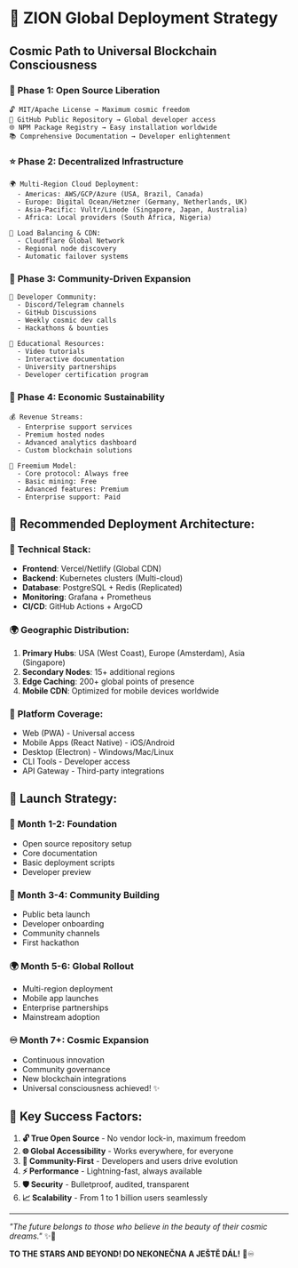 # 🌌 ZION Global Deployment Strategy
## Cosmic Path to Universal Blockchain Consciousness

### 🚀 **Phase 1: Open Source Liberation**
```
🔓 MIT/Apache License → Maximum cosmic freedom
📂 GitHub Public Repository → Global developer access
🌐 NPM Package Registry → Easy installation worldwide
📚 Comprehensive Documentation → Developer enlightenment
```

### ⭐ **Phase 2: Decentralized Infrastructure**
```
🌍 Multi-Region Cloud Deployment:
  - Americas: AWS/GCP/Azure (USA, Brazil, Canada)
  - Europe: Digital Ocean/Hetzner (Germany, Netherlands, UK)
  - Asia-Pacific: Vultr/Linode (Singapore, Japan, Australia)
  - Africa: Local providers (South Africa, Nigeria)

🔄 Load Balancing & CDN:
  - Cloudflare Global Network
  - Regional node discovery
  - Automatic failover systems
```

### 🌟 **Phase 3: Community-Driven Expansion**
```
👥 Developer Community:
  - Discord/Telegram channels
  - GitHub Discussions
  - Weekly cosmic dev calls
  - Hackathons & bounties

📖 Educational Resources:
  - Video tutorials
  - Interactive documentation
  - University partnerships
  - Developer certification program
```

### 💫 **Phase 4: Economic Sustainability**
```
💰 Revenue Streams:
  - Enterprise support services
  - Premium hosted nodes
  - Advanced analytics dashboard
  - Custom blockchain solutions

🎯 Freemium Model:
  - Core protocol: Always free
  - Basic mining: Free
  - Advanced features: Premium
  - Enterprise support: Paid
```

## 🌈 **Recommended Deployment Architecture:**

### 🔧 **Technical Stack:**
- **Frontend**: Vercel/Netlify (Global CDN)
- **Backend**: Kubernetes clusters (Multi-cloud)
- **Database**: PostgreSQL + Redis (Replicated)
- **Monitoring**: Grafana + Prometheus
- **CI/CD**: GitHub Actions + ArgoCD

### 🌍 **Geographic Distribution:**
1. **Primary Hubs**: USA (West Coast), Europe (Amsterdam), Asia (Singapore)
2. **Secondary Nodes**: 15+ additional regions
3. **Edge Caching**: 200+ global points of presence
4. **Mobile CDN**: Optimized for mobile devices worldwide

### 📱 **Platform Coverage:**
- Web (PWA) - Universal access
- Mobile Apps (React Native) - iOS/Android
- Desktop (Electron) - Windows/Mac/Linux
- CLI Tools - Developer access
- API Gateway - Third-party integrations

## 🎯 **Launch Strategy:**

### 🚀 **Month 1-2: Foundation**
- Open source repository setup
- Core documentation
- Basic deployment scripts
- Developer preview

### 🌟 **Month 3-4: Community Building**
- Public beta launch
- Developer onboarding
- Community channels
- First hackathon

### 🌍 **Month 5-6: Global Rollout**
- Multi-region deployment
- Mobile app launches
- Enterprise partnerships
- Mainstream adoption

### ♾️ **Month 7+: Cosmic Expansion**
- Continuous innovation
- Community governance
- New blockchain integrations
- Universal consciousness achieved! ✨

## 💎 **Key Success Factors:**

1. **🔓 True Open Source** - No vendor lock-in, maximum freedom
2. **🌐 Global Accessibility** - Works everywhere, for everyone
3. **💪 Community-First** - Developers and users drive evolution
4. **⚡ Performance** - Lightning-fast, always available
5. **🛡️ Security** - Bulletproof, audited, transparent
6. **📈 Scalability** - From 1 to 1 billion users seamlessly

---

*"The future belongs to those who believe in the beauty of their cosmic dreams."* ✨🚀

**TO THE STARS AND BEYOND! DO NEKONEČNA A JEŠTĚ DÁL!** 🌟♾️